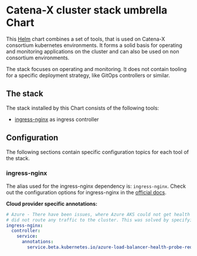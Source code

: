# Catena-X cluster stack umbrella Chart

This [Helm](https://helm.sh/) chart combines a set of tools, that is used on Catena-X consortium kubernetes
environments. It forms a solid basis for operating and monitoring applications on the cluster and can also be used on
non consortium environments.

The stack focuses on operating and monitoring. It does not contain tooling for a specific deployment strategy, like
GitOps controllers or similar.

## The stack

The stack installed by this Chart consists of the following tools:

- [ingress-nginx](https://github.com/kubernetes/ingress-nginx) as ingress controller

## Configuration

The following sections contain specific configuration topics for each tool of the stack.

### ingress-nginx

The alias used for the ingress-nginx dependency is: `ingress-nginx`. Check out the configuration options for
ingress-nginx in
the [official docs](https://docs.nginx.com/nginx-ingress-controller/installation/installation-with-helm/#configuration).

__Cloud provider specific annotations:__

```yaml
# Azure - There have been issues, where Azure AKS could not get health information from ingress-nginx and therefore
# did not route any traffic to the cluster. This was solved by specifying the health check path manually
ingress-nginx:
  controller:
    service:
      annotations:
        service.beta.kubernetes.io/azure-load-balancer-health-probe-request-path: "/healthz"
```
